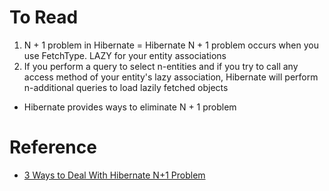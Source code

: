 # To Read
1. N + 1 problem in Hibernate = Hibernate N + 1 problem occurs when you use FetchType. LAZY for your entity associations
2. If you perform a query to select n-entities and if you try to call any access method of your entity's lazy association, Hibernate will perform n-additional queries to load lazily fetched objects

* Hibernate provides ways to eliminate N + 1 problem


# Reference
* [3 Ways to Deal With Hibernate N+1 Problem](https://hackernoon.com/3-ways-to-deal-with-hibernate-n1-problem)
